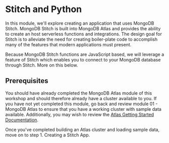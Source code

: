 # Stitch and Python

In this module, we'll explore creating an application that uses MongoDB Stitch. MongoDB Stitch is built into MongoDB Atlas and provides the ability to create an host serverless functions and integrations. The design goal for Stitch is to alleviate the need for creating boiler-plate code to accomplish many of the features that modern applications must present.

Because MongoDB Stitch functions are JavaScript based, we will leverage a feature of Stitch which enables you to connect to your MongoDB database through Stitch. More on this below.

## Prerequisites

You should have already completed the MongoDB Atlas module of this workshop and should therefore already have a cluster available to you. If you have not yet completed this module, go back and review module 01 - MongoDB Atlas to ensure that you have a working cluster with sample data available.  Additionally, you may wish to review the [Atlas Getting Started Documentation](https://docs.atlas.mongodb.com/getting-started/).

Once you've completed building an Atlas cluster and loading sample data, move on to step 1. Creating a Stitch App.